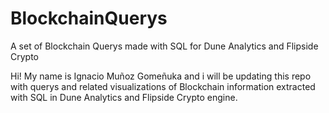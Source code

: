 # BlockchainQuerys
A set of Blockchain Querys made with SQL for Dune Analytics and Flipside Crypto

Hi! My name is Ignacio Muñoz Gomeñuka and i will be updating this repo with querys and related visualizations of Blockchain information extracted with
SQL in Dune Analytics and Flipside Crypto engine.

